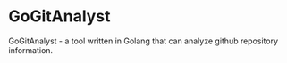 # GoGitAnalyst
GoGitAnalyst - a tool written in Golang that can analyze github repository information.
